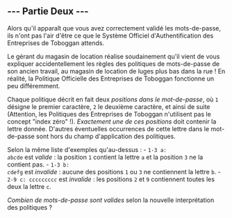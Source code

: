 ## --- Partie Deux ---

Alors qu'il apparaît que vous avez correctement validé les mots-de-passe, ils n'ont pas l'air d'être ce que le Système Officiel d'Authentification des Entreprises de Toboggan attends.

Le gérant du magasin de location réalise soudainement qu'il vient de vous expliquer accidentellement les règles des politiques de mots-de-passe de son ancien travail, au magasin de location de luges plus bas dans la rue ! En réalité, la Politique Officielle des Entreprises de Toboggan fonctionne un peu différemment.

Chaque politique décrit en fait deux *positions dans le mot-de-passe*, où ``1`` désigne le premier caractère, ``2`` le deuxième caractère, et ainsi de suite (Attention, les Politiques des Entreprises de Toboggan n'utilisent pas le concept "index zéro" !). *Exactement une de ces positions* doit contenir la lettre donnée. D'autres éventuelles occurrences de cette lettre dans le mot-de-passe sont hors du champ d'application des politiques.

Selon la même liste d'exemples qu'au-dessus :
    - <code>1-3 a: <em>a</em>b<em>c</em>de</code> est *valide* : la position ``1`` contient la lettre ``a`` et la position ``3`` ne la contient pas.
    - <code>1-3 b: <em>c</em>d<em>e</em>fg</code> est *invalide* : aucune des positions ``1`` ou ``3``  ne contiennent la lettre ``b``.
    - <code>2-9 c: c<em>c</em>cccccc<em>c</em></code> est *invalide* : les positions ``2`` et ``9`` contiennent toutes les deux la lettre ``c``.

*Combien de mots-de-passe sont valides* selon la nouvelle interprétation des politiques ?